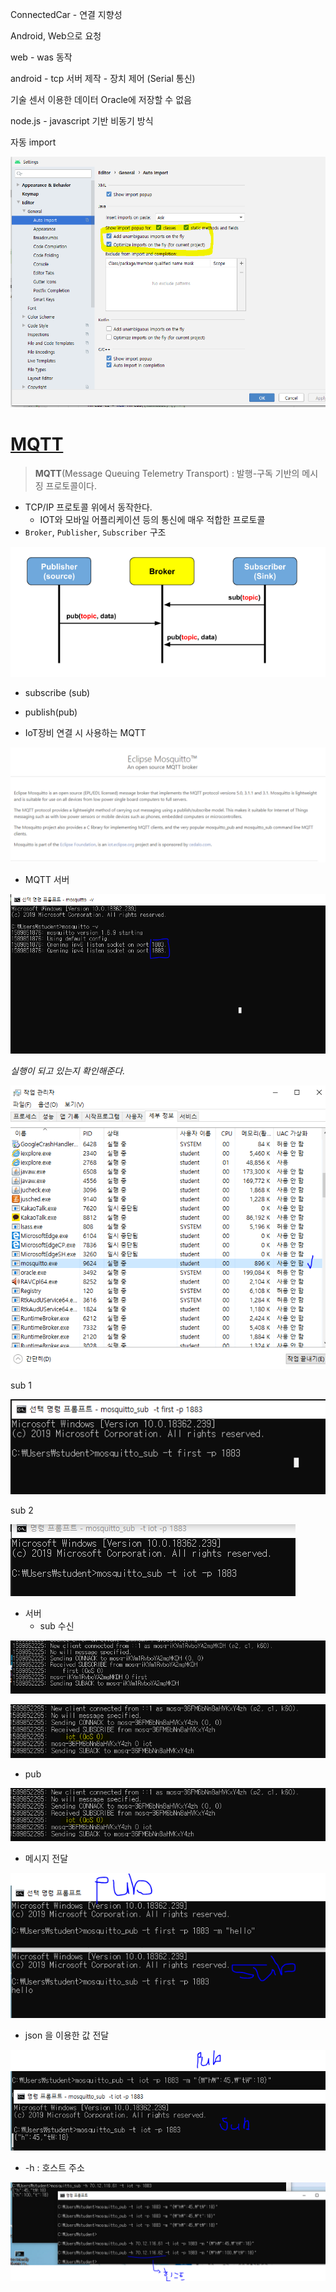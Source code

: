 

ConnectedCar - 연결 지향성

Android, Web으로 요청 

web - was 동작

android - tcp 서버 제작 - 장치 제어 (Serial 통신)

기술 센서 이용한 데이터 Oracle에 저장할 수 없음

node.js - javascript 기반 비동기 방식





자동 import

![image-20200514105231917](images/image-20200514105231917.png)





# [MQTT](http://mosquitto.org/download/)

>  **MQTT**(Message Queuing Telemetry Transport) : 발행-구독 기반의 메시징 프로토콜이다.

* TCP/IP 프로토콜 위에서 동작한다.
  * IOT와 모바일 어플리케이션 등의 통신에 매우 적합한 프로토콜
* `Broker`, `Publisher`, `Subscriber` 구조

![image-20200519111052134](images/image-20200519111052134.png)

* subscribe (sub) 
* publish(pub) 

* IoT장비 연결 시 사용하는 MQTT

![image-20200519100952501](images/image-20200519100952501.png)

* MQTT 서버

![image-20200519103218235](images/image-20200519103218235.png)

*실행이 되고 있는지 확인해준다.*

![image-20200519103324735](images/image-20200519103324735.png)

sub 1

![image-20200519103635724](images/image-20200519103635724.png)

sub 2

![image-20200519103837615](images/image-20200519103837615.png)



* 서버
  * sub 수신

![image-20200519103742070](images/image-20200519103742070.png)

![image-20200519103853080](images/image-20200519103853080.png)

* pub 

![image-20200519104018458](images/image-20200519104018458.png)

* 메시지 전달

![image-20200519104207147](images/image-20200519104207147.png)

* json 을 이용한 값 전달

![image-20200519104451555](images/image-20200519104451555.png)

* -h : 호스트 주소

![image-20200519105321589](images/image-20200519105321589.png)